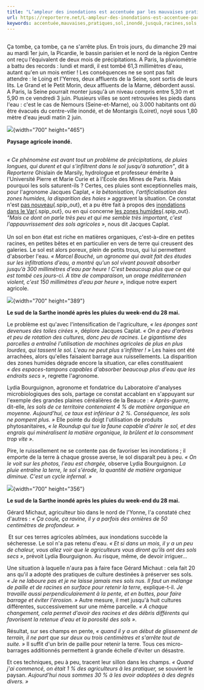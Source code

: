 ```yaml
---
title: "L’ampleur des inondations est accentuée par les mauvaises pratiques agricoles"
url: https://reporterre.net/L-ampleur-des-inondations-est-accentuee-par-les-mauvaises-pratiques-agricoles
keywords: accentuée,mauvaises,pratiques,sol,inondé,jusquà,racines,sols,inondations,deau,leau,pluies,terre,agricoles,lampleur,cest
---
```

 \
Ça tombe, ça tombe, ça ne s'arrête plus. En trois jours, du dimanche 29 mai au mardi 1er juin, la Picardie, le bassin parisien et le nord de la région Centre ont reçu l'équivalent de deux mois de précipitations. A Paris, la pluviométrie a battu des records : lundi et mardi, il est tombé 61,3 millimètres d'eau, autant qu'en un mois entier ! Les conséquences ne se sont pas fait attendre : le Loing et l'Yerres, deux affluents de la Seine, sont sortis de leurs lits. Le Grand et le Petit Morin, deux affluents de la Marne, débordent aussi. A Paris, la Seine pourrait monter jusqu'à un niveau compris entre 5,30 m et 5,90 m ce vendredi 3 juin. Plusieurs villes se sont retrouvées les pieds dans l'eau : c'est le cas de Nemours (Seine-et-Marne), où 3.000 habitants ont dû être évacués du centre-ville inondé, et de Montargis (Loiret), noyé sous 1,80 mètre d'eau jeudi matin 2 juin.

![](IMG/jpg/flooded-335650_1280.jpg){width="700" height="465"}

**Paysage agricole inondé.**

 \
*« Ce phénomène est avant tout un problème de précipitations, de pluies longues, qui durent et qui s'infiltrent dans le sol jusqu'à saturation\"*, dit à *Reporterre* Ghislain de Marsily, hydrologue et professeur émérite à l'Université Pierre et Marie Curie et à l'École des Mines de Paris. Mais pourquoi les sols saturent-ils ? Certes, ces pluies sont exceptionnelles mais, pour l'agronome Jacques Caplat, *« la bétonisation, l'artificialisation des zones humides, la disparition des haies »* aggravent la situation. Ce constat n'est [pas nouveau](http://reporterre.net/Climat-betonisation-orages-meurtriers){.spip_out}, et a pu être fait à propos des [inondations dans le Var](http://reporterre.net/Les-inondations-dans-le-Var-ne-sont-pas-une-catastrophe-naturelle){.spip_out}, ou en qui concerne [les zones humides](http://reporterre.net/Cinq-questions-cinq-reponses-pour-comprendre-les-zones-humides){.spip_out}. *\"Mais ce dont on parle très peu et qui me semble très important, c'est l'appauvrissement des sols agricoles »*, nous dit Jacques Caplat.\
 \
Un sol en bon état est riche en matières organiques, c'est-à-dire en petites racines, en petites bêtes et en particulier en vers de terre qui creusent des galeries. Le sol est alors poreux, plein de petits trous, qui lui permettent d'absorber l'eau. *« Marcel Bouché, un agronome qui avait fait des études sur les infiltrations d'eau, a montré qu'un sol vivant pouvait absorber jusqu'à 300 millimètres d'eau par heure ! C'est beaucoup plus que ce qui est tombé ces jours-ci. A titre de comparaison, un orage méditerranéen violent, c'est 150 millimètres d'eau par heure »*, indique notre expert agricole.

![](IMG/jpg/capture_d_e_cran_2016-06-02_a_17.33.21.jpg){width="700" height="389"}

**Le sud de la Sarthe inondé après les pluies du week-end du 28 mai.**

Le problème est qu'avec l'intensification de l'agriculture, *« les éponges sont devenues des toiles cirées »*, déplore Jacques Caplat. *« On a peu d'arbres et peu de rotation des cultures, donc peu de racines. Le gigantisme des parcelles a entraîné l'utilisation de machines agricoles de plus en plus lourdes, qui tassent le sol. L'eau ne peut plus s'infiltrer ! »* Les haies ont été arrachées, alors qu'elles faisaient barrage aux ruissellements. La disparition des zones humides dégrade encore la situation, car elles constituaient *« des espaces-tampons capables d'absorber beaucoup plus d'eau que les endroits secs »*, regrette l'agronome. 

Lydia Bourguignon, agronome et fondatrice du Laboratoire d'analyses microbiologiques des sols, partage ce constat accablant en s'appuyant sur l'exemple des grandes plaines céréalières de la Beauce : *« Après-guerre,* dit-elle, *les sols de ce territoire contenaient 4 % de matière organique en moyenne. Aujourd'hui, ce taux est inférieur à 2 %. Conséquence, les sols ne pompent plus. »* Elle pointe du doigt l'utilisation de produits phytosanitaires, *« le Roundup qui tue la faune capable d'aérer le sol, et des engrais qui minéralisent la matière organique, la brûlent et la consomment trop vite »*.

Pire, le ruissellement ne se contente pas de favoriser les inondations ; il emporte de la terre à chaque grosse averse, le sol disparaît peu à peu. *« On le voit sur les photos, l'eau est chargée,* observe Lydia Bourguignon. *La pluie entraîne la terre, le sol s'érode, la quantité de matière organique diminue. C'est un cycle infernal. »*

![](IMG/jpg/capture_d_e_cran_2016-06-02_a_17.32.56.jpg){width="700" height="356"}

**Le sud de la Sarthe inondé après les pluies du week-end du 28 mai.**

Gérard Michaut, agriculteur bio dans le nord de l'Yonne, l'a constaté chez d'autres : *« Ça coule, ça ravine, il y a parfois des ornières de 50 centimètres de profondeur. »*

 Et sur ces terres agricoles abîmées, aux inondations succède la sécheresse. Le sol n'a pas retenu d'eau. *« Et si dans un mois, il y a un peu de chaleur, vous allez voir que le agriculteurs vous diront qu'ils ont des sols secs »*, prévoit Lydia Bourguignon. Au risque, même, de devoir irriguer...

Une situation à laquelle n'aura pas à faire face Gérard Michaut : cela fait 20 ans qu'il a adopté des pratiques de culture destinées à préserver ses sols. *« Je ne laboure pas et je ne laisse jamais mes sols nus. Il faut un mélange de paille et de racines en surface pour retenir la terre,* explique-t-il. *Je travaille aussi perpendiculairement à la pente, et en buttes, pour faire barrage et éviter l'érosion. »* Autre mesure, il met jusqu'à huit cultures différentes, successivement sur une même parcelle. *« A chaque changement, cela permet d'avoir des racines et des débris différents qui favorisent la retenue d'eau et la porosité des sols »*.

Résultat, sur ses champs en pente, *« quand il y a un début de glissement de terrain, il ne part que sur deux ou trois centimètres et s'arrête tout de suite. »* Il suffit d'un brin de paille pour retenir la terre. Tous ces micro-barrages additionnés permettent à grande échelle d'éviter un désastre.

Et ces techniques, peu à peu, tracent leur sillon dans les champs. *« Quand j'ai commencé, on était 1 % des agriculteurs à les pratiquer,* se souvient le paysan. *Aujourd'hui nous sommes 30 % à les avoir adoptées à des degrés divers. »*
